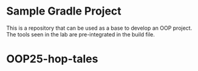 # Sample Gradle Project

This is a repository that can be used as a base to develop an OOP project.
The tools seen in the lab are pre-integrated in the build file.
# OOP25-hop-tales
